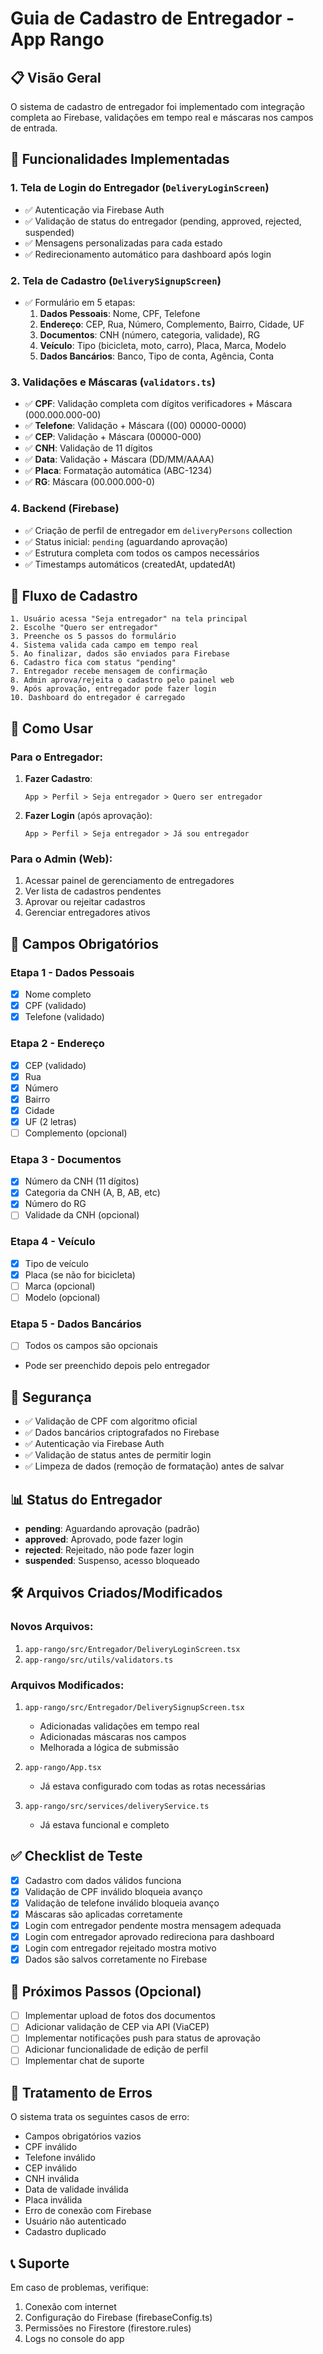 # Guia de Cadastro de Entregador - App Rango

## 📋 Visão Geral

O sistema de cadastro de entregador foi implementado com integração completa ao Firebase, validações em tempo real e máscaras nos campos de entrada.

## 🎯 Funcionalidades Implementadas

### 1. Tela de Login do Entregador (`DeliveryLoginScreen`)
- ✅ Autenticação via Firebase Auth
- ✅ Validação de status do entregador (pending, approved, rejected, suspended)
- ✅ Mensagens personalizadas para cada estado
- ✅ Redirecionamento automático para dashboard após login

### 2. Tela de Cadastro (`DeliverySignupScreen`)
- ✅ Formulário em 5 etapas:
  1. **Dados Pessoais**: Nome, CPF, Telefone
  2. **Endereço**: CEP, Rua, Número, Complemento, Bairro, Cidade, UF
  3. **Documentos**: CNH (número, categoria, validade), RG
  4. **Veículo**: Tipo (bicicleta, moto, carro), Placa, Marca, Modelo
  5. **Dados Bancários**: Banco, Tipo de conta, Agência, Conta

### 3. Validações e Máscaras (`validators.ts`)
- ✅ **CPF**: Validação completa com dígitos verificadores + Máscara (000.000.000-00)
- ✅ **Telefone**: Validação + Máscara ((00) 00000-0000)
- ✅ **CEP**: Validação + Máscara (00000-000)
- ✅ **CNH**: Validação de 11 dígitos
- ✅ **Data**: Validação + Máscara (DD/MM/AAAA)
- ✅ **Placa**: Formatação automática (ABC-1234)
- ✅ **RG**: Máscara (00.000.000-0)

### 4. Backend (Firebase)
- ✅ Criação de perfil de entregador em `deliveryPersons` collection
- ✅ Status inicial: `pending` (aguardando aprovação)
- ✅ Estrutura completa com todos os campos necessários
- ✅ Timestamps automáticos (createdAt, updatedAt)

## 🔄 Fluxo de Cadastro

```
1. Usuário acessa "Seja entregador" na tela principal
2. Escolhe "Quero ser entregador"
3. Preenche os 5 passos do formulário
4. Sistema valida cada campo em tempo real
5. Ao finalizar, dados são enviados para Firebase
6. Cadastro fica com status "pending"
7. Entregador recebe mensagem de confirmação
8. Admin aprova/rejeita o cadastro pelo painel web
9. Após aprovação, entregador pode fazer login
10. Dashboard do entregador é carregado
```

## 🚀 Como Usar

### Para o Entregador:

1. **Fazer Cadastro**:
   ```
   App > Perfil > Seja entregador > Quero ser entregador
   ```

2. **Fazer Login** (após aprovação):
   ```
   App > Perfil > Seja entregador > Já sou entregador
   ```

### Para o Admin (Web):

1. Acessar painel de gerenciamento de entregadores
2. Ver lista de cadastros pendentes
3. Aprovar ou rejeitar cadastros
4. Gerenciar entregadores ativos

## 📝 Campos Obrigatórios

### Etapa 1 - Dados Pessoais
- [x] Nome completo
- [x] CPF (validado)
- [x] Telefone (validado)

### Etapa 2 - Endereço
- [x] CEP (validado)
- [x] Rua
- [x] Número
- [x] Bairro
- [x] Cidade
- [x] UF (2 letras)
- [ ] Complemento (opcional)

### Etapa 3 - Documentos
- [x] Número da CNH (11 dígitos)
- [x] Categoria da CNH (A, B, AB, etc)
- [x] Número do RG
- [ ] Validade da CNH (opcional)

### Etapa 4 - Veículo
- [x] Tipo de veículo
- [x] Placa (se não for bicicleta)
- [ ] Marca (opcional)
- [ ] Modelo (opcional)

### Etapa 5 - Dados Bancários
- [ ] Todos os campos são opcionais
- Pode ser preenchido depois pelo entregador

## 🔐 Segurança

- ✅ Validação de CPF com algoritmo oficial
- ✅ Dados bancários criptografados no Firebase
- ✅ Autenticação via Firebase Auth
- ✅ Validação de status antes de permitir login
- ✅ Limpeza de dados (remoção de formatação) antes de salvar

## 📊 Status do Entregador

- **pending**: Aguardando aprovação (padrão)
- **approved**: Aprovado, pode fazer login
- **rejected**: Rejeitado, não pode fazer login
- **suspended**: Suspenso, acesso bloqueado

## 🛠️ Arquivos Criados/Modificados

### Novos Arquivos:
1. `app-rango/src/Entregador/DeliveryLoginScreen.tsx`
2. `app-rango/src/utils/validators.ts`

### Arquivos Modificados:
1. `app-rango/src/Entregador/DeliverySignupScreen.tsx`
   - Adicionadas validações em tempo real
   - Adicionadas máscaras nos campos
   - Melhorada a lógica de submissão

2. `app-rango/App.tsx`
   - Já estava configurado com todas as rotas necessárias

3. `app-rango/src/services/deliveryService.ts`
   - Já estava funcional e completo

## ✅ Checklist de Teste

- [x] Cadastro com dados válidos funciona
- [x] Validação de CPF inválido bloqueia avanço
- [x] Validação de telefone inválido bloqueia avanço
- [x] Máscaras são aplicadas corretamente
- [x] Login com entregador pendente mostra mensagem adequada
- [x] Login com entregador aprovado redireciona para dashboard
- [x] Login com entregador rejeitado mostra motivo
- [x] Dados são salvos corretamente no Firebase

## 📱 Próximos Passos (Opcional)

- [ ] Implementar upload de fotos dos documentos
- [ ] Adicionar validação de CEP via API (ViaCEP)
- [ ] Implementar notificações push para status de aprovação
- [ ] Adicionar funcionalidade de edição de perfil
- [ ] Implementar chat de suporte

## 🐛 Tratamento de Erros

O sistema trata os seguintes casos de erro:

- Campos obrigatórios vazios
- CPF inválido
- Telefone inválido
- CEP inválido
- CNH inválida
- Data de validade inválida
- Placa inválida
- Erro de conexão com Firebase
- Usuário não autenticado
- Cadastro duplicado

## 📞 Suporte

Em caso de problemas, verifique:
1. Conexão com internet
2. Configuração do Firebase (firebaseConfig.ts)
3. Permissões no Firestore (firestore.rules)
4. Logs no console do app

